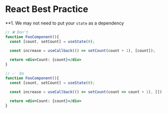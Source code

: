 # React Best Practice 

**1. We may not need to put your `state` as a dependency
```jsx
// ❌ Don't 
function FooComponent(){
  const [count, setCount] = useState(0);

  const increase = useCallback(() => setCount(count + 1), [count]);
  
  return <div>Count: {count}</div>
}

// ✅  Do 
function FooComponent(){
  const [count, setCount] = useState(0);

  const increase = useCallback(() => setCount(count => count + 1), []);
  
  return <div>Count: {count}</div>
}
```

